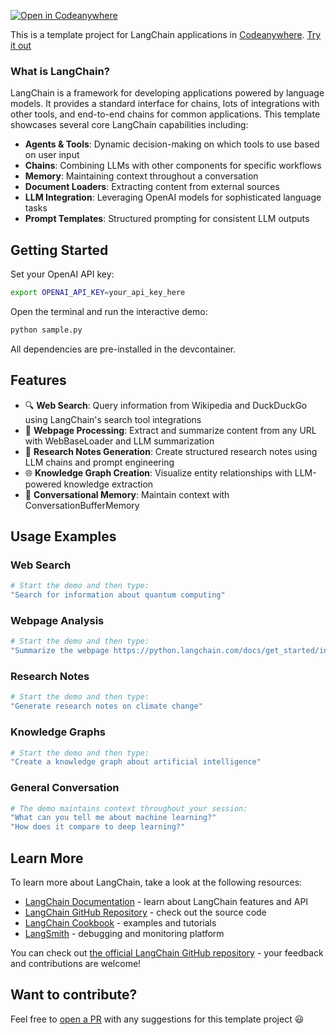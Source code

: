 [![Open in Codeanywhere](https://codeanywhere.com/img/open-in-codeanywhere-btn.svg)](https://app.codeanywhere.com/#https://github.com/Codeanywhere-Templates/langchain)

This is a template project for LangChain applications in [Codeanywhere](https://codeanywhere.com/). [Try it out](https://app.codeanywhere.com/#https://github.com/Codeanywhere-Templates/langchain)


### What is LangChain?

LangChain is a framework for developing applications powered by language models. It provides a standard interface for chains, lots of integrations with other tools, and end-to-end chains for common applications. This template showcases several core LangChain capabilities including:

- **Agents & Tools**: Dynamic decision-making on which tools to use based on user input
- **Chains**: Combining LLMs with other components for specific workflows
- **Memory**: Maintaining context throughout a conversation
- **Document Loaders**: Extracting content from external sources
- **LLM Integration**: Leveraging OpenAI models for sophisticated language tasks
- **Prompt Templates**: Structured prompting for consistent LLM outputs

## Getting Started

Set your OpenAI API key:
```bash 
export OPENAI_API_KEY=your_api_key_here
```

Open the terminal and run the interactive demo:
```bash
python sample.py
```

All dependencies are pre-installed in the devcontainer.

## Features

- 🔍 **Web Search**: Query information from Wikipedia and DuckDuckGo using LangChain's search tool integrations
- 📄 **Webpage Processing**: Extract and summarize content from any URL with WebBaseLoader and LLM summarization
- 🧠 **Research Notes Generation**: Create structured research notes using LLM chains and prompt engineering
- 🌐 **Knowledge Graph Creation**: Visualize entity relationships with LLM-powered knowledge extraction
- 💬 **Conversational Memory**: Maintain context with ConversationBufferMemory

## Usage Examples

### Web Search
```bash
# Start the demo and then type:
"Search for information about quantum computing"
```

### Webpage Analysis
```bash
# Start the demo and then type:
"Summarize the webpage https://python.langchain.com/docs/get_started/introduction"
```

### Research Notes
```bash
# Start the demo and then type:
"Generate research notes on climate change"
```

### Knowledge Graphs
```bash
# Start the demo and then type:
"Create a knowledge graph about artificial intelligence"
```

### General Conversation
```bash
# The demo maintains context throughout your session:
"What can you tell me about machine learning?"
"How does it compare to deep learning?"
```

## Learn More

To learn more about LangChain, take a look at the following resources:

- [LangChain Documentation](https://python.langchain.com/docs/) - learn about LangChain features and API
- [LangChain GitHub Repository](https://github.com/langchain-ai/langchain) - check out the source code
- [LangChain Cookbook](https://github.com/langchain-ai/langchain/tree/master/cookbook) - examples and tutorials
- [LangSmith](https://smith.langchain.com/) - debugging and monitoring platform

You can check out [the official LangChain GitHub repository](https://github.com/langchain-ai/langchain) - your feedback and contributions are welcome!

## Want to contribute?

Feel free to [open a PR](https://github.com/Codeanywhere-Templates/langchain) with any suggestions for this template project 😃